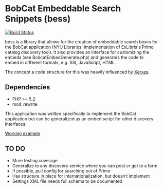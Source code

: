 # BobCat Embeddable Search Snippets (bess)

[![Build Status](https://travis-ci.org/NYULibraries/bess.png?branch=master)](https://travis-ci.org/NYULibraries/bess)

bess is a library that allows for the creation of embeddable search boxes for the BobCat application (NYU Libraries' implementation of ExLibris's Primo catalog discovery tool). It also provides an interface for customizing the embeds (see BobcatEmbedGenerate.php) and generates the code to embed in different formats, e.g. SSI, JavaScript, HTML.

The concept a code structure for this was heavily influenced by [Xerxes](https://code.google.com/p/xerxes-portal/).

## Dependencies

* PHP >= 5.2
* mod_rewrite 

This application was written specifically to implement the BobCat application but can be generalized as an embed script for other discovery interfaces.

[Working example](http://web1.library.nyu.edu/bobcat/)

## TO DO

* More testing coverage
* Generalize to any discovery service where you can post or get to a form
* If possible, pull config for searching out of Primo
* Has structure in place for internationalization, but doesn't implement
* Settings XML file needs full schema to be documented